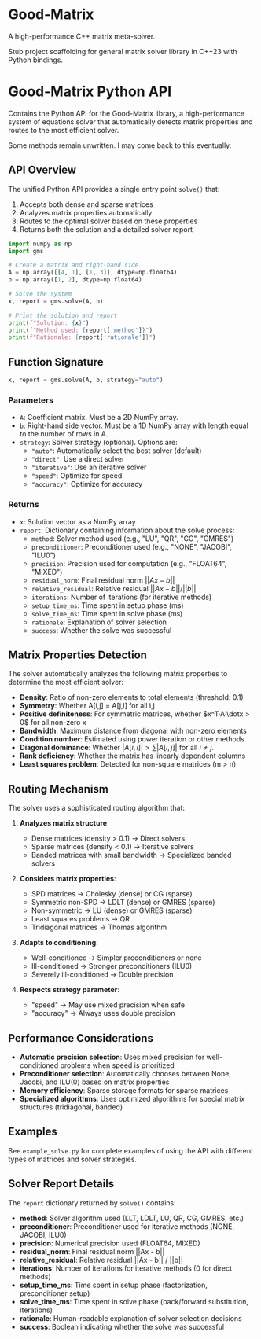 # Good-Matrix
A high-performance C++ matrix meta-solver.

Stub project scaffolding for general matrix solver library in C++23 with Python bindings.

# Good-Matrix Python API

Contains the Python API for the Good-Matrix library, a high-performance system of equations solver that automatically detects matrix properties and routes to the most efficient solver.

Some methods remain unwritten. I may come back to this eventually.

## API Overview

The unified Python API provides a single entry point `solve()` that:
1. Accepts both dense and sparse matrices
2. Analyzes matrix properties automatically
3. Routes to the optimal solver based on these properties
4. Returns both the solution and a detailed solver report

```python
import numpy as np
import gms

# Create a matrix and right-hand side
A = np.array([[4, 1], [1, 3]], dtype=np.float64)
b = np.array([1, 2], dtype=np.float64)

# Solve the system
x, report = gms.solve(A, b)

# Print the solution and report
print(f"Solution: {x}")
print(f"Method used: {report['method']}")
print(f"Rationale: {report['rationale']}")
```

## Function Signature

```python
x, report = gms.solve(A, b, strategy="auto")
```

### Parameters

- `A`: Coefficient matrix. Must be a 2D NumPy array.
- `b`: Right-hand side vector. Must be a 1D NumPy array with length equal to the number of rows in A.
- `strategy`: Solver strategy (optional). Options are:
  - `"auto"`: Automatically select the best solver (default)
  - `"direct"`: Use a direct solver
  - `"iterative"`: Use an iterative solver
  - `"speed"`: Optimize for speed
  - `"accuracy"`: Optimize for accuracy

### Returns

- `x`: Solution vector as a NumPy array
- `report`: Dictionary containing information about the solve process:
  - `method`: Solver method used (e.g., "LU", "QR", "CG", "GMRES")
  - `preconditioner`: Preconditioner used (e.g., "NONE", "JACOBI", "ILU0")
  - `precision`: Precision used for computation (e.g., "FLOAT64", "MIXED")
  - `residual_norm`: Final residual norm $||Ax - b||$
  - `relative_residual`: Relative residual $||Ax - b|| / ||b||$
  - `iterations`: Number of iterations (for iterative methods)
  - `setup_time_ms`: Time spent in setup phase (ms)
  - `solve_time_ms`: Time spent in solve phase (ms)
  - `rationale`: Explanation of solver selection
  - `success`: Whether the solve was successful

## Matrix Properties Detection

The solver automatically analyzes the following matrix properties to determine the most efficient solver:

- **Density**: Ratio of non-zero elements to total elements (threshold: 0.1)
- **Symmetry**: Whether A[i,j] = A[j,i] for all i,j
- **Positive definiteness**: For symmetric matrices, whether $x^T·A·\dotx > 0$ for all non-zero x
- **Bandwidth**: Maximum distance from diagonal with non-zero elements
- **Condition number**: Estimated using power iteration or other methods
- **Diagonal dominance**: Whether $|A[i,i]| > \sum|A[i,j]|$ for all $i\neq j$.
- **Rank deficiency**: Whether the matrix has linearly dependent columns
- **Least squares problem**: Detected for non-square matrices (m > n)

## Routing Mechanism

The solver uses a sophisticated routing algorithm that:

1. **Analyzes matrix structure**:
   - Dense matrices (density > 0.1) → Direct solvers
   - Sparse matrices (density < 0.1) → Iterative solvers
   - Banded matrices with small bandwidth → Specialized banded solvers

2. **Considers matrix properties**:
   - SPD matrices → Cholesky (dense) or CG (sparse)
   - Symmetric non-SPD → LDLT (dense) or GMRES (sparse)
   - Non-symmetric → LU (dense) or GMRES (sparse)
   - Least squares problems → QR
   - Tridiagonal matrices → Thomas algorithm

3. **Adapts to conditioning**:
   - Well-conditioned → Simpler preconditioners or none
   - Ill-conditioned → Stronger preconditioners (ILU0)
   - Severely ill-conditioned → Double precision

4. **Respects strategy parameter**:
   - "speed" → May use mixed precision when safe
   - "accuracy" → Always uses double precision

## Performance Considerations

- **Automatic precision selection**: Uses mixed precision for well-conditioned problems when speed is prioritized
- **Preconditioner selection**: Automatically chooses between None, Jacobi, and ILU(0) based on matrix properties
- **Memory efficiency**: Sparse storage formats for sparse matrices
- **Specialized algorithms**: Uses optimized algorithms for special matrix structures (tridiagonal, banded)

## Examples

See `example_solve.py` for complete examples of using the API with different types of matrices and solver strategies.

## Solver Report Details

The `report` dictionary returned by `solve()` contains:

- **method**: Solver algorithm used (LLT, LDLT, LU, QR, CG, GMRES, etc.)
- **preconditioner**: Preconditioner used for iterative methods (NONE, JACOBI, ILU0)
- **precision**: Numerical precision used (FLOAT64, MIXED)
- **residual_norm**: Final residual norm ||Ax - b||
- **relative_residual**: Relative residual ||Ax - b|| / ||b||
- **iterations**: Number of iterations for iterative methods (0 for direct methods)
- **setup_time_ms**: Time spent in setup phase (factorization, preconditioner setup)
- **solve_time_ms**: Time spent in solve phase (back/forward substitution, iterations)
- **rationale**: Human-readable explanation of solver selection decisions
- **success**: Boolean indicating whether the solve was successful
